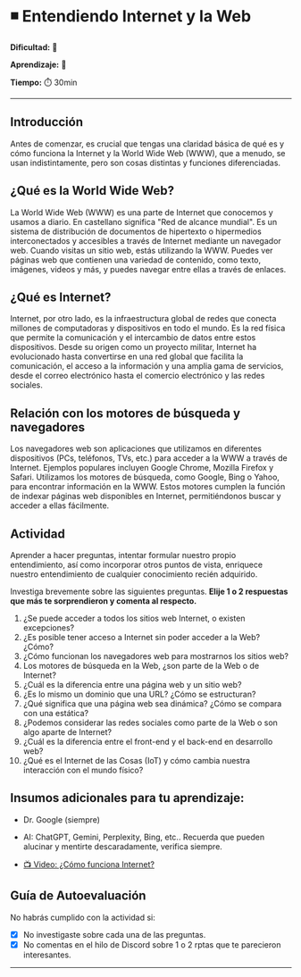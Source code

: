 # ◾ Entendiendo Internet y la Web

**Dificultad:** 🌻

**Aprendizaje:** 🍯

**Tiempo:** ⏱️ 30min

---

## Introducción

Antes de comenzar, es crucial que tengas una claridad básica de qué es y cómo funciona la Internet y la World Wide Web (WWW), que a menudo, se usan indistintamente, pero son cosas distintas y funciones diferenciadas. 

## ¿Qué es la World Wide Web?

La World Wide Web (WWW) es una parte de Internet que conocemos y usamos a diario. En castellano significa "Red de alcance mundial". Es un sistema de distribución de documentos de hipertexto o hipermedios interconectados y accesibles a través de Internet mediante un navegador web. Cuando visitas un sitio web, estás utilizando la WWW. Puedes ver páginas web que contienen una variedad de contenido, como texto, imágenes, videos y más, y puedes navegar entre ellas a través de enlaces.

## ¿Qué es Internet?

Internet, por otro lado, es la infraestructura global de redes que conecta millones de computadoras y dispositivos en todo el mundo. Es la red física que permite la comunicación y el intercambio de datos entre estos dispositivos. Desde su origen como un proyecto militar, Internet ha evolucionado hasta convertirse en una red global que facilita la comunicación, el acceso a la información y una amplia gama de servicios, desde el correo electrónico hasta el comercio electrónico y las redes sociales.

## Relación con los motores de búsqueda y navegadores

Los navegadores web son aplicaciones que utilizamos en diferentes dispositivos (PCs, teléfonos, TVs, etc.) para acceder a la WWW a través de Internet. Ejemplos populares incluyen Google Chrome, Mozilla Firefox y Safari. Utilizamos los motores de búsqueda, como Google, Bing o Yahoo, para encontrar información en la WWW. Estos motores cumplen la función de indexar páginas web disponibles en Internet, permitiéndonos buscar y acceder a ellas fácilmente.

## Actividad

Aprender a hacer preguntas, intentar formular nuestro propio entendimiento, así como incorporar otros puntos de vista, enriquece nuestro entendimiento de cualquier conocimiento recién adquirido.

Investiga brevemente sobre las siguientes preguntas. **Elije 1 o 2 respuestas que más te sorprendieron y comenta al respecto.**

1. ¿Se puede acceder a todos los sitios web Internet, o existen excepciones?
2. ¿Es posible tener acceso a Internet sin poder acceder a la Web? ¿Cómo?
3. ¿Cómo funcionan los navegadores web para mostrarnos los sitios web?
4. Los motores de búsqueda en la Web, ¿son parte de la Web o de Internet?
5. ¿Cuál es la diferencia entre una página web y un sitio web?
6. ¿Es lo mismo un dominio que una URL? ¿Cómo se estructuran?
7. ¿Qué significa que una página web sea dinámica? ¿Cómo se compara con una estática?
8. ¿Podemos considerar las redes sociales como parte de la Web o son algo aparte de Internet?
9. ¿Cuál es la diferencia entre el front-end y el back-end en desarrollo web?
10. ¿Qué es el Internet de las Cosas (IoT) y cómo cambia nuestra interacción con el mundo físico?

## Insumos adicionales para tu aprendizaje:

- Dr. Google (siempre)

- AI: ChatGPT, Gemini, Perplexity, Bing, etc.. Recuerda que pueden alucinar y mentirte descaradamente, verifica siempre.

- [📺 Video: ¿Cómo funciona Internet?](https://www.youtube.com/watch?v=-InB0vz_Mec)

## Guía de Autoevaluación

No habrás cumplido con la actividad si:

- [x] No investigaste sobre cada una de las preguntas.
- [x] No comentas en el hilo de Discord sobre 1 o 2 rptas que te parecieron interesantes.

---